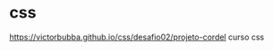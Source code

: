 # css
https://victorbubba.github.io/css/desafio02/projeto-cordel
 curso css
 <a href="https://victorbubba.github.io/css/desafio02/projeto-cordel"></a>
